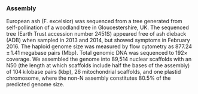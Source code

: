 ### Assembly

European ash (F. excelsior) was sequenced from a tree generated from self-pollination of a woodland tree in Gloucestershire, UK. The sequenced tree (Earth Trust accession number 2451S) appeared free of ash dieback (ADB) when sampled in 2013 and 2014, but showed symptoms in February 2016. The haploid genome size was measured by flow cytometry as 877.24 ± 1.41 megabase pairs (Mbp). Total genomic DNA was sequenced to 192× coverage. We assembled the genome into 89,514 nuclear scaffolds with an N50 (the length at which scaffolds include half the bases of the assembly) of 104 kilobase pairs (kbp), 26 mitochondrial scaffolds, and one plastid chromosome, where the non-N assembly constitutes 80.5% of the predicted genome size.

